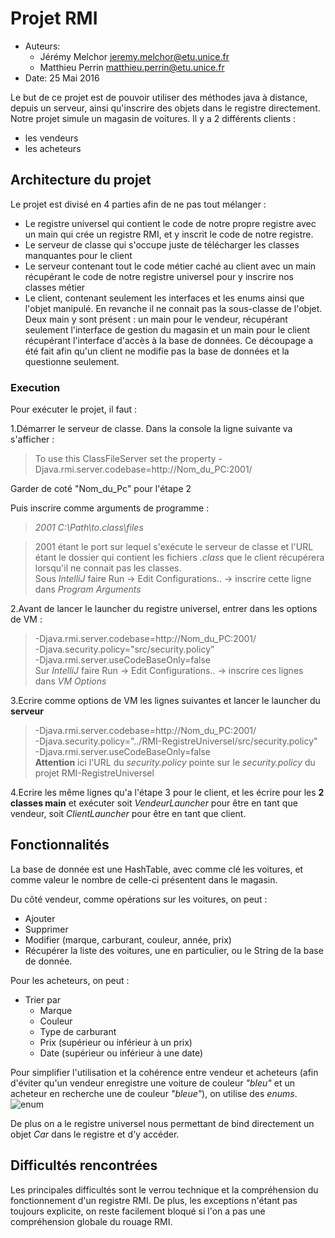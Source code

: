 # Projet RMI

 * Auteurs: 
	  * Jérémy Melchor [jeremy.melchor@etu.unice.fr](jeremy.melchor@etu.unice.fr)
	  * Matthieu Perrin [matthieu.perrin@etu.unice.fr](matthieu.perrin@etu.unice.fr)
 * Date: 25 Mai 2016

Le but de ce projet est de pouvoir utiliser des méthodes java à distance, depuis un serveur, ainsi qu'inscrire des objets dans le registre directement. Notre projet simule un magasin de voitures. Il y a 2 différents clients : 

 - les vendeurs
 - les acheteurs

## Architecture du projet

Le projet est divisé en 4 parties afin de ne pas tout mélanger :

 - Le registre universel qui contient le code de notre propre registre avec un main qui crée un registre RMI, et y inscrit le code de notre registre.
 - Le serveur de classe qui s'occupe juste de télécharger les classes manquantes pour le client
 - Le serveur contenant tout le code métier caché au client avec un main récupérant le code de notre registre universel pour y inscrire nos classes métier
 - Le client, contenant seulement les interfaces et les enums ainsi que l'objet manipulé. En revanche il ne connait pas la sous-classe de l'objet. Deux main y sont présent : un main pour le vendeur, récupérant seulement l'interface de gestion du magasin et un main pour le client récupérant l'interface d'accès à la base de données. Ce découpage a été fait afin qu'un client ne modifie pas la base de données et la questionne seulement.


### Execution
Pour exécuter le projet, il faut :

 1.Démarrer le serveur de classe. Dans la console la ligne suivante va s'afficher : 
  > To use this ClassFileServer set the property -Djava.rmi.server.codebase=http://Nom_du_PC:2001/
  
Garder de coté "Nom_du_Pc" pour l'étape 2

Puis inscrire comme arguments de programme : 

> *2001 C:\Path\to\.class\files*  

> 2001 étant le port sur lequel s'exécute le serveur de classe et l'URL étant le dossier qui contient les fichiers *.class* que le client récupérera lorsqu'il ne connait pas les classes.  
> Sous *IntelliJ* faire Run -> Edit Configurations.. -> inscrire cette ligne dans *Program Arguments*

 2.Avant de lancer le launcher du registre universel, entrer dans les options de VM : 

> -Djava.rmi.server.codebase=http://Nom_du_PC:2001/  
> -Djava.security.policy="src/security.policy"  
> -Djava.rmi.server.useCodeBaseOnly=false  
> Sur *IntelliJ* faire Run -> Edit Configurations.. -> inscrire ces lignes dans *VM Options*

 3.Ecrire comme options de VM les lignes suivantes et lancer le launcher du **serveur**
> -Djava.rmi.server.codebase=http://Nom_du_PC:2001/  
> -Djava.security.policy="../RMI-RegistreUniversel/src/security.policy"  
> -Djava.rmi.server.useCodeBaseOnly=false  
> **Attention** ici l'URL du *security.policy* pointe sur le *security.policy* du projet RMI-RegistreUniversel

 4.Ecrire les même lignes qu'a l'étape 3 pour le client, et les écrire pour les **2 classes main** et exécuter soit *VendeurLauncher* pour être en tant que vendeur, soit *ClientLauncher* pour être en tant que client.


## Fonctionnalités

La base de donnée est une HashTable, avec comme clé les voitures, et comme valeur le nombre de celle-ci présentent dans le magasin.

Du côté vendeur, comme opérations sur les voitures, on peut :

 - Ajouter
 - Supprimer
 - Modifier (marque, carburant, couleur, année, prix)
 - Récupérer la liste des voitures, une en particulier, ou le String de la base de donnée.

Pour les acheteurs, on peut :

 - Trier par
	 - Marque
	 - Couleur
	 - Type de carburant
	 - Prix (supérieur ou inférieur à un prix)
	 - Date (supérieur ou inférieur à une date)

Pour simplifier l'utilisation et la cohérence entre vendeur et acheteurs (afin d'éviter qu'un vendeur enregistre une voiture de couleur *"bleu"* et un acheteur en recherche une de couleur *"bleue"*), on utilise des *enums*.
![enum](https://github.com/patchimou/RMI/raw/master/img/enum.png)

De plus on a le registre universel nous permettant de bind directement un objet *Car* dans le registre et d'y accéder.

## Difficultés rencontrées
Les principales difficultés sont le verrou technique et la compréhension du fonctionnement d'un registre RMI. De plus, les exceptions n'étant pas toujours explicite, on reste facilement bloqué si l'on a pas une compréhension globale du rouage RMI. 


 
 


